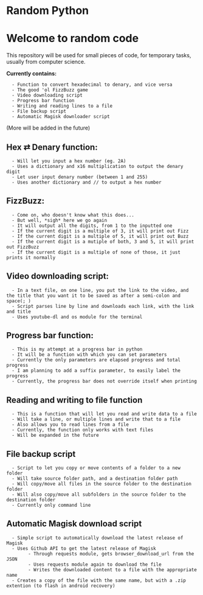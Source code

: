 # Random Python
<h1>Welcome to random code</h1>

This repository will be used for small pieces of code, for temporary tasks, usually from computer science.

<b>Currently contains:</b>

      - Function to convert hexadecimal to denary, and vice versa
      - The good 'ol FizzBuzz game
      - Video downloading script
      - Progress bar function
      - Writing and reading lines to a file
      - File backup script
      - Automatic Magisk downloader script

(More will be added in the future)

<h2>Hex ⇄ Denary function:</h2>

      - Will let you input a hex number (eg. 2A)
      - Uses a dictionary and x16 multiplication to output the denary digit
      - Let user input denary number (between 1 and 255)
      - Uses another dictionary and // to output a hex number

<h2>FizzBuzz:</h2>

      - Come on, who doesn't know what this does...
      - But well, *sigh* here we go again
      - It will output all the digits, from 1 to the inputted one
      - If the current digit is a multiple of 3, it will print out Fizz
      - If the current digit is a multiple of 5, it will print out Buzz
      - If the current digit is a mutiple of both, 3 and 5, it will print out FizzBuzz
      - If the current digit is a multiple of none of those, it just prints it normally

<h2>Video downloading script:</h2>

      - In a text file, on one line, you put the link to the video, and the title that you want it to be saved as after a semi-colon and space(; )
      - Script parses line by line and downloads each link, with the link and title
      - Uses youtube-dl and os module for the terminal

<h2>Progress bar function:</h2>

      - This is my attempt at a progress bar in python
      - It will be a function with which you can set parameters
      - Currently the only parameters are elapsed progress and total progress
      - I am planning to add a suffix parameter, to easily label the progress
      - Currently, the progress bar does not override itself when printing

<h2>Reading and writing to file function</h2>

      - This is a function that will let you read and write data to a file
      - Will take a line, or multiple lines and write that to a file
      - Also allows you to read lines from a file
      - Currently, the function only works with text files
      - Will be expanded in the future

<h2>File backup script</h2>

      - Script to let you copy or move contents of a folder to a new folder
      - Will take source folder path, and a destination folder path
      - Will copy/move all files in the source folder to the destination folder
      - Will also copy/move all subfolders in the source folder to the destination folder
      - Currently only command line

<h2>Automatic Magisk download script</h2>

      - Simple script to automatically download the latest release of Magisk
      - Uses Github API to get the latest release of Magisk
            - Through requests module, gets browser_download_url from the JSON
            - Uses requests module again to download the file
            - Writes the downloaded content to a file with the appropriate name
      - Creates a copy of the file with the same name, but with a .zip extention (to flash in android recovery)